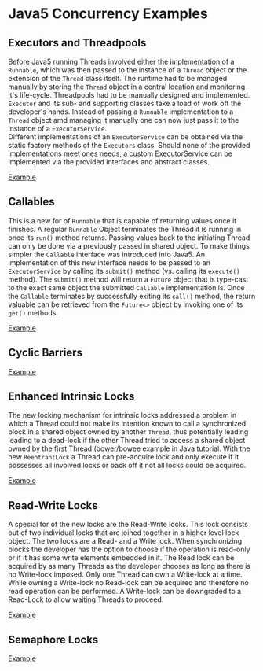 Java5 Concurrency Examples
==========================

## Executors and Threadpools
Before Java5 running Threads involved either the implementation of a `Runnable`, which was then passed to the instance
of a `Thread` object or the extension of the `Thread` class itself. The runtime had to be managed manually by storing
the `Thread` object in a central location and monitoring it's life-cycle. Threadpools had to be manually designed
and implemented. `Executor` and its sub- and supporting classes take a load of work off the developer's hands. Instead
of passing a `Runnable` implementation to a `Thread` object amd managing it manually one can now just pass it to
the instance of a `ExecutorService`.  
Different implementations of an `ExecutorService` can be obtained via the static factory methods of the `Executors`
class. Should none of the provided implementations meet ones needs, a custom ExecutorService can be implemented via
the provided interfaces and abstract classes.

[Example](ExampleExecutor.java)

## Callables
This is a new for of `Runnable` that is capable of returning values once it finishes. A regular `Runnable` Object
terminates the Thread it is running in once its `run()` method returns. Passing values back to the initiating Thread
can only be done via a previously passed in shared object. To make things simpler the `Callable` interface was 
introduced into Java5. An implementation of this new interface needs to be passed to an `ExecutorService` by calling
its `submit()` method (vs. calling its `execute()` method). The `submit()` method will return a `Future` object that
is type-cast to the exact same object the submitted `Callable` implementation is. Once the `Callable` terminates by
successfully exiting its `call()` method, the return valuable can be retrieved from the `Future<>` object by invoking
one of its `get()` methods.

[Example](ExampleCallable.java)

## Cyclic Barriers
[Example](ExampleCyclicBarrier.java)

## Enhanced Intrinsic Locks
The new locking mechanism for intrinsic locks addressed a problem in which a Thread could not make its intention known
to call a synchronized block in a shared object owned by another `Thread`, thus potentially leading leading to a
dead-lock if the other Thread tried to access a shared object owned by the first Thread (bower/bowee example in Java
tutorial. With the new `ReentrantLock` a Thread can pre-acquire lock and only execute if it possesses all involved locks
or back off it not all locks could be acquired. 

[Example](ExampleLock.java)

## Read-Write Locks
A special for of the new locks are the Read-Write locks. This lock consists out of two individual locks that are joined
together in a higher level lock object. The two locks are a Read- and a Write lock. When synchronizing blocks the
developer has the option to choose if the operation is read-only or if it has some write elements embedded in it. The
Read lock can be acquired by as many Threads as the developer chooses as long as there is no Write-lock imposed. Only
one Thread can own a Write-lock at a time. While owning a Write-lock no Read-lock can be acquired and therefore no read
operation can be performed. A Write-lock can be downgraded to a Read-Lock to allow waiting Threads to proceed.

[Example](ExampleLockReadWrite.java)

## Semaphore Locks
[Example](ExampleSemaphore.java)

